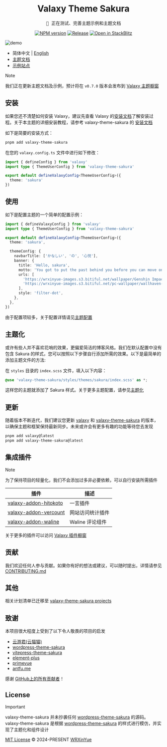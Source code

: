 <h1 align="center">Valaxy Theme Sakura</h1>
<pre align="center">
🧪 正在测试、完善主题示例和主题文档
</pre>

<p align="center">
<a href="https://www.npmjs.com/package/valaxy-theme-sakura" rel="nofollow"><img src="https://img.shields.io/npm/v/valaxy-theme-sakura?color=0078E7" alt="NPM version"></a>
<a href="https://github.com/WRXinYue/valaxy-theme-sakura/actions/workflows/release.yml"><img src="https://github.com/WRXinYue/valaxy-theme-sakura/actions/workflows/release.yml/badge.svg" alt="Release"></a>
<a href="https://stackblitz.com/edit/stackblitz-starters-tqdtk7?file=README.md"><img src="https://developer.stackblitz.com/img/open_in_stackblitz_small.svg" alt="Open in StackBlitz"></a>
</p>

![demo](https://valaxy-theme-sakura.s3.bitiful.net/demo.png)

- 简体中文 | [English](./README.en.md)
- [主题文档](https://sakura.valaxy.site/)
- [示例站点](https://sakura.valaxy.site/examples/gallery)

> [!Note]
> 我们正在更新主题文档及示例，预计将在 `v0.7.0` 版本会发布到 [Valaxy 主题橱窗](https://valaxy.site/themes/gallery)

## 安装

如果您还不清楚如何安装 Valaxy，建议先查看 Valaxy 的[安装文档](https://valaxy.site/guide/getting-started)了解安装过程。关于本主题的详细安装教程，请参考 valaxy-theme-sakura 的 [安装文档](https://sakura.valaxy.site/guide/installation)

如下是简要的安装方式：

```bash
pnpm add valaxy-theme-sakura
```

在您的 `valaxy.config.ts` 文件中进行如下修改：

```ts
import { defineConfig } from 'valaxy'
import type { ThemeUserConfig } from 'valaxy-theme-sakura'

export default defineValaxyConfig<ThemeUserConfig>({
  theme: 'sakura'
})
```

## 使用

如下是配置主题的一个简单的配置示例：

```ts
import { defineValaxyConfig } from 'valaxy'
import type { ThemeUserConfig } from 'valaxy-theme-sakura'

export default defineValaxyConfig<ThemeUserConfig>({
  theme: 'sakura',

  themeConfig: {
    navbarTitle: ['かなしい', 'の', '心悦'],
    banner: {
      title: 'Hello, sakura',
      motto: 'You got to put the past behind you before you can move on.',
      urls: [
        'https://wrxinyue-images.s3.bitiful.net/wallpaper/Genshin Impact - Yae Miko (4) Cybust PC.mp4',
        'https://wrxinyue-images.s3.bitiful.net/pc-wallpaper/wallhaven-yxwy7k.jpg'
      ],
      style: 'filter-dot',
    },
  },
})
```

由于配置项较多，关于配置详情请见[主题配置](https://sakura.valaxy.site/config/theme)

## 主题化

或许有些人并不喜欢花哨的效果，更偏爱简洁的博客风格。我们在默认配置中没有包含 Sakura 的样式，您可以按照以下步骤自行添加所需的效果。以下是最简单的添加主题文件的方法:

在 `styles` 目录的 `index.scss` 文件，填入以下内容：

```scss
@use 'valaxy-theme-sakura/styles/themes/sakura/index.scss' as *;
```

这样您的主题就添加了 Sakura 样式。关于更多主题配置，请参见[主题化](https://sakura.valaxy.site/styles/theming)

## 更新

随着版本不断迭代，我们建议您更新 [valaxy](https://github.com/YunYouJun/valaxy) 和 [valaxy-theme-sakura](https://github.com/WRXinYue/valaxy-theme-sakura) 的版本，以确保主题和框架保持最新同步。未来或许会有更多有趣的功能等待您去发现

```bash
pnpm add valaxy@latest
pnpm add valaxy-theme-sakura@latest
```

## 集成插件

> [!NOTE]
> 为了保持项目的轻量化，我们不会添加过多非必要依赖，可以自行安装所需插件

| 插件                                                                                              | 描述             |
| ------------------------------------------------------------------------------------------------- | ---------------- |
| [valaxy-addon-hitokoto](https://github.com/valaxyjs/valaxy-addon-hitokoto)                        | 一言插件         |
| [valaxy-addon-vercount](https://github.com/valaxyjs/valaxy-addon-vercount)                        | 网站访问统计插件 |
| [valaxy-addon-waline](https://github.com/YunYouJun/valaxy/tree/main/packages/valaxy-addon-waline) | Waline 评论组件  |

关于更多的插件可以访问 [Valaxy 插件橱窗](https://valaxy.site/addons/gallery)

## 贡献

我们欢迎任何人参与贡献。如果你有好的想法或建议，可以随时提出，详情请参见 [CONTRIBUTING.md](./CONTRIBUTING.md)

## 其他

相关计划清单已迁移至 [valaxy-theme-sakura projects](https://github.com/WRXinYue/valaxy-theme-sakura/projects)

## 致谢

本项目很大程度上受到了以下令人敬畏的项目的启发

- [云游君(云猫猫)](https://valaxy.site/)
- [wordpress-theme-sakura](https://github.com/mashirozx/sakura)
- [vitepress-theme-sakura](https://github.com/flaribbit/vitepress-theme-sakura)
- [element-plus](https://github.com/element-plus/element-plus)
- [primevue](https://github.com/primefaces/primevue)
- [antfu.me](https://github.com/antfu/antfu.me)

感谢 [GitHub上的所有贡献者](https://github.com/wrxinyue/valaxy-theme-sakura/graphs/contributors)！

## License

> [!IMPORTANT]
> valaxy-theme-sakura 并未抄袭任何 [wordpress-theme-sakura](https://github.com/mashirozx/sakura) 的源码。valaxy-theme-sakura 是根据 [wordpress-theme-sakura](https://github.com/mashirozx/sakura) 的样式进行模仿，并实现了主题化和组件设计

[MIT License](https://github.com/WRXinYue/valaxy-theme-sakura/blob/main/LICENSE) © 2024-PRESENT [WRXinYue](https://github.com/wrxinyue)
